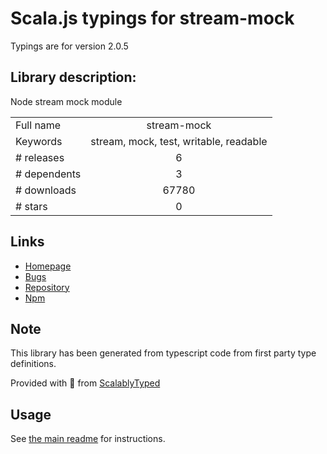 
# Scala.js typings for stream-mock

Typings are for version 2.0.5

## Library description:
Node stream mock module

|                    |                 |
| ------------------ | :-------------: |
| Full name          | stream-mock |
| Keywords           | stream, mock, test, writable, readable |
| # releases         | 6 |
| # dependents       | 3 |
| # downloads        | 67780 |
| # stars            | 0 |

## Links
- [Homepage](https://github.com/BastienAr/stream-mock#readme)
- [Bugs](https://github.com/BastienAr/stream-mock/issues)
- [Repository](https://github.com/BastienAr/stream-mock)
- [Npm](https://www.npmjs.com/package/stream-mock)
    


## Note
This library has been generated from typescript code from first party type definitions.

Provided with :purple_heart: from [ScalablyTyped](https://github.com/oyvindberg/ScalablyTyped)

## Usage
See [the main readme](../../readme.md) for instructions.


